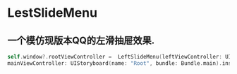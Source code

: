 # LestSlideMenu

## 一个模仿现版本QQ的左滑抽屉效果.
```swift
self.window?.rootViewController =  LeftSlideMenu(leftViewController: UIStoryboard(name: "Main", bundle: Bundle.main).instantiateInitialViewController()!, 
mainViewController: UIStoryboard(name: "Root", bundle: Bundle.main).instantiateInitialViewController()!)
```
